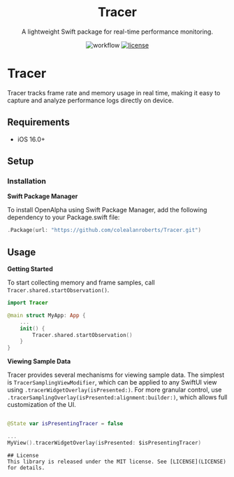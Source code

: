<h1 align="center">Tracer</h1>
<p align="center">
</p>
<p align="center">A lightweight Swift package for real-time performance monitoring.</p>
<p align="center">
  <img alt="workflow" src="https://github.com/colealanroberts/Tracer/actions/workflows/main.yml/badge.svg"></a>
  <a href="LICENSE"><img alt="license" src="https://img.shields.io/badge/license-MIT-black.svg"></a>
</p>


# Tracer

Tracer tracks frame rate and memory usage in real time, making it easy to capture and analyze performance logs directly on device.

## Requirements

- iOS 16.0+

## Setup
### Installation

**Swift Package Manager**

To install OpenAlpha using Swift Package Manager, add the following dependency to your Package.swift file:

```swift
.Package(url: "https://github.com/colealanroberts/Tracer.git")
```

## Usage

**Getting Started**

To start collecting memory and frame samples, call `Tracer.shared.startObservation()`. 

```swift
import Tracer

@main struct MyApp: App {
    ...
    init() {
        Tracer.shared.startObservation()
    }
}
```

**Viewing Sample Data**

Tracer provides several mechanisms for viewing sample data. The simplest is `TracerSamplingViewModifier`, which can be applied to any SwiftUI view using `.tracerWidgetOverlay(isPresented:)`. For more granular control, use `.tracerSamplingOverlay(isPresented:alignment:builder:)`, which allows full customization of the UI.

```swift

@State var isPresentingTracer = false

...
MyView().tracerWidgetOverlay(isPresented: $isPresentingTracer)
```

```
## License
This library is released under the MIT license. See [LICENSE](LICENSE) for details.
